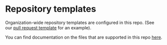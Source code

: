 # Repository templates

Organization-wide repository templates are configured in this repo. (See our [pull request template](.github/PULL_REQUEST_TEMPLATE/pull_request_template.md) for an example).

You can find documentation on the files that are supported in this repo [here](https://docs.github.com/en/free-pro-team@latest/github/building-a-strong-community/creating-a-default-community-health-file).
